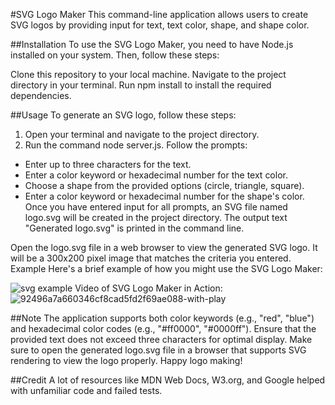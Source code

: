 #SVG Logo Maker
This command-line application allows users to create SVG logos by providing input for text, text color, shape, and shape color.

##Installation
To use the SVG Logo Maker, you need to have Node.js installed on your system. Then, follow these steps:

Clone this repository to your local machine.
Navigate to the project directory in your terminal.
Run npm install to install the required dependencies.

##Usage
To generate an SVG logo, follow these steps:

1. Open your terminal and navigate to the project directory.
2. Run the command node server.js.
Follow the prompts:
- Enter up to three characters for the text.
- Enter a color keyword or hexadecimal number for the text color.
- Choose a shape from the provided options (circle, triangle, square).
- Enter a color keyword or hexadecimal number for the shape's color.
Once you have entered input for all prompts, an SVG file named logo.svg will be created in the project directory.
The output text "Generated logo.svg" is printed in the command line.

Open the logo.svg file in a web browser to view the generated SVG logo. It will be a 300x200 pixel image that matches the criteria you entered.
Example
Here's a brief example of how you might use the SVG Logo Maker:

![svg example](https://github.com/SirMeOWski22/Logo_Maker_101/assets/160355750/7a0d294f-e17b-4975-87af-91e7004ac09b)
Video of SVG Logo Maker in Action:
![92496a7a660346cf8cad5fd2f69ae088-with-play](https://github.com/SirMeOWski22/Logo_Maker_101/assets/160355750/626ab9f9-0442-4d0d-b9bd-d49ca856bdc1)

##Note
The application supports both color keywords (e.g., "red", "blue") and hexadecimal color codes (e.g., "#ff0000", "#0000ff").
Ensure that the provided text does not exceed three characters for optimal display.
Make sure to open the generated logo.svg file in a browser that supports SVG rendering to view the logo properly.
Happy logo making!

##Credit
A lot of resources like MDN Web Docs, W3.org, and Google helped with unfamiliar code and failed tests.
